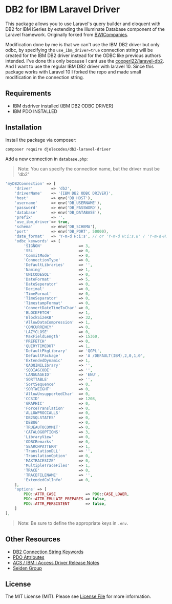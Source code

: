 # DB2 for IBM Laravel Driver
This package allows you to use Laravel's query builder and eloquent with DB2 for IBM iSeries by extending the Illuminate Database component of the Laravel framework. Originally forked from [BWICompanies](https://github.com/BWICompanies/db2-driver).

Modification done by me is that we can't use the IBM DB2 driver but only odbc, by specifying the `use_ibm_driver=true` connection string will be created for the IBM DB2 driver instead for the ODBC like previous authors intended. I've done this only because I cant use the [cooperl22/laravel-db2](https://github.com/cooperl22/laravel-db2). And I want to use the regular IBM DB2 driver with laravel 10. Since this package works with Laravel 10 I forked the repo and made small modification in the connection string.
## Requirements
- IBM dsdriver installed {IBM DB2 ODBC DRIVER}
- IBM PDO INSTALLED

## Installation

Install the package via composer:

```bash
composer require djolecodes/db2-laravel-driver
```

Add a new connection in `database.php`:
> Note: You can specify the connection name, but the driver must be 'db2'
```php
'myDB2Connection' => [
    'driver'        => 'db2',
    'driverName'    => '{IBM DB2 ODBC DRIVER}',
    'host'          => env('DB_HOST'),
    'username'      => env('DB_USERNAME'),
    'password'      => env('DB_PASSWORD'),
    'database'      => env('DB_DATABASE'),
    'prefix'        => '',
    'use_ibm_driver'=> true,
    'schema'        => env('DB_SCHEMA'),
    'port'          => env('DB_PORT', 50000),
    'date_format'   => 'Y-m-d H:i:s', // or 'Y-m-d H:i:s.u' / 'Y-m-d-H.i.s.u'
    'odbc_keywords' => [
        'SIGNON'                => 3,
        'SSL'                   => 0,
        'CommitMode'            => 0,
        'ConnectionType'        => 0,
        'DefaultLibraries'      => '',
        'Naming'                => 1,
        'UNICODESQL'            => 0,
        'DateFormat'            => 5,
        'DateSeperator'         => 0,
        'Decimal'               => 0,
        'TimeFormat'            => 0,
        'TimeSeparator'         => 0,
        'TimestampFormat'       => 0,
        'ConvertDateTimeToChar' => 0,
        'BLOCKFETCH'            => 1,
        'BlockSizeKB'           => 32,
        'AllowDataCompression'  => 1,
        'CONCURRENCY'           => 0,
        'LAZYCLOSE'             => 0,
        'MaxFieldLength'        => 15360,
        'PREFETCH'              => 0,
        'QUERYTIMEOUT'          => 1,
        'DefaultPkgLibrary'     => 'QGPL',
        'DefaultPackage'        => 'A /DEFAULT(IBM),2,0,1,0',
        'ExtendedDynamic'       => 1,
        'QAQQINILibrary'        => '',
        'SQDIAGCODE'            => '',
        'LANGUAGEID'            => 'ENU',
        'SORTTABLE'             => '',
        'SortSequence'          => 0,
        'SORTWEIGHT'            => 0,
        'AllowUnsupportedChar'  => 0,
        'CCSID'                 => 1208,
        'GRAPHIC'               => 0,
        'ForceTranslation'      => 0,
        'ALLOWPROCCALLS'        => 0,
        'DB2SQLSTATES'          => 0,
        'DEBUG'                 => 0,
        'TRUEAUTOCOMMIT'        => 0,
        'CATALOGOPTIONS'        => 3,
        'LibraryView'           => 0,
        'ODBCRemarks'           => 0,
        'SEARCHPATTERN'         => 1,
        'TranslationDLL'        => '',
        'TranslationOption'     => 0,
        'MAXTRACESIZE'          => 0,
        'MultipleTraceFiles'    => 1,
        'TRACE'                 => 0,
        'TRACEFILENAME'         => '',
        'ExtendedColInfo'       => 0,
    ],
    'options' => [
        PDO::ATTR_CASE             => PDO::CASE_LOWER,
        PDO::ATTR_EMULATE_PREPARES => false,
        PDO::ATTR_PERSISTENT       => false,
    ]
],
```

> Note: Be sure to define the appropriate keys in `.env`.

## Other Resources
- [DB2 Connection String Keywords](https://www.ibm.com/docs/fr/i/7.3?topic=details-connection-string-keywords)
- [PDO Attributes](https://www.w3resource.com/php/pdo/php-pdo.php)
- [ACS / IBM i Access Driver Release Notes](https://www.ibm.com/support/pages/ibm-i-access-acs-updates-pase)
- [Seiden Group](https://www.seidengroup.com/blog/)

## License
The MIT License (MIT). Please see [License File](LICENSE.md) for more information.